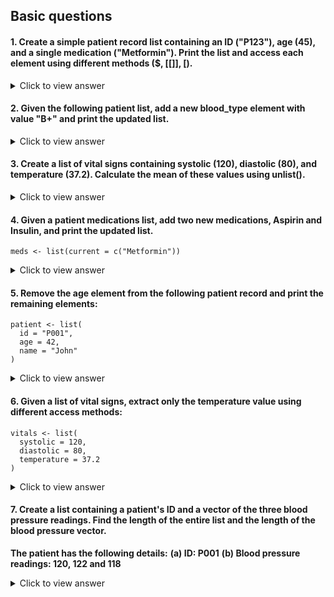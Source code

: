 ## Basic questions 

#### 1. Create a simple patient record list containing an ID ("P123"), age (45), and a single medication ("Metformin"). Print the list and access each element using different methods ($, [[]], [).

  <details>
  <summary>Click to view answer</summary>

  ```
  patient <- list(
    id = "P123",
    age = 45,
    medication = "Metformin"
  )
  ```

  and you can access the list by either one of these methods:

  ```
  print(patient$id)       
  print(patient[["age"]]) 
  print(patient["medication"])  
  ```

  </details>

#### 2. Given the following patient list, add a new blood_type element with value "B+" and print the updated list.

  <details>
  <summary>Click to view answer</summary>

  ```
  patient$blood_type <- "B+"
  print(patient)
  ```

  </details>

#### 3. Create a list of vital signs containing systolic (120), diastolic (80), and temperature (37.2). Calculate the mean of these values using unlist().

  <details>
  <summary>Click to view answer</summary>

  ```
  vitals <- list(
    systolic = 120,
    diastolic = 80,
    temperature = 37.2
  )

  mean_vitals <- mean(unlist(vitals))
  print(mean_vitals)
  ```

  </details>

#### 4. Given a patient medications list, add two new medications, Aspirin and Insulin, and print the updated list.

```
meds <- list(current = c("Metformin"))
```

  <details>
  <summary>Click to view answer</summary>

  ```
  meds$current <- c(meds$current, "Aspirin", "Insulin")
  print(meds)
  ```

  </details>

#### 5. Remove the age element from the following patient record and print the remaining elements:

```
patient <- list(
  id = "P001",
  age = 42,
  name = "John"
)
```

  <details>
  <summary>Click to view answer</summary>

  ```
  patient$age <- NULL
  print(patient)
  ```

  </details>

#### 6. Given a list of vital signs, extract only the temperature value using different access methods:

```
vitals <- list(
  systolic = 120,
  diastolic = 80,
  temperature = 37.2
)
```

  <details>
  <summary>Click to view answer</summary>

  ```
  temp1 <- vitals$temperature
  temp2 <- vitals[["temperature"]]
  ```

  </details>

#### 7. Create a list containing a patient's ID and a vector of the three blood pressure readings. Find the length of the entire list and the length of the blood pressure vector.

**The patient has the following details:**
**(a) ID: P001**
**(b) Blood pressure readings: 120, 122 and 118**

  <details>
  <summary>Click to view answer</summary>

  ```
  patient <- list(
    id = "P001",
    bp_readings = c(120, 122, 118)
  )
  list_length <- length(patient)  # 2
  bp_length <- length(patient$bp_readings)  # 3

  print(list_length)
  print(bp_length)
  ```

  </details>
